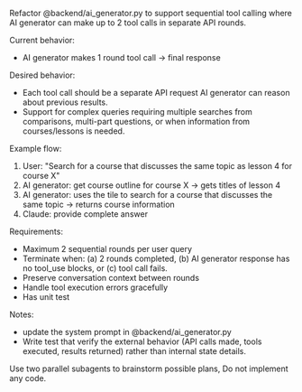 Refactor @backend/ai_generator.py to support sequential tool calling where AI generator can make up to 2 tool calls in separate API rounds.

Current behavior:
- AI generator makes 1 round tool call -> final response

Desired behavior:
- Each tool call should be a separate API request AI generator can reason about previous results.
- Support for complex queries requiring multiple searches from comparisons, multi-part questions, or when information from courses/lessons is needed.

Example flow:
1. User: "Search for a course that discusses the same topic as lesson 4 for course X"
2. AI generator: get course outline for course X -> gets titles of lesson 4
3. AI generator: uses the tile to search for a course that discusses the same topic -> returns course information
4. Claude: provide complete answer

Requirements:
- Maximum 2 sequential rounds per user query
- Terminate when: (a) 2 rounds completed, (b) AI generator response has no tool_use blocks, or (c) tool call fails.
- Preserve conversation context between rounds
- Handle tool execution errors gracefully
- Has unit test

Notes:
- update the system prompt in @backend/ai_generator.py
- Write test that verify the external behavior (API calls made, tools executed, results returned) rather than internal state details.

Use two parallel subagents to brainstorm possible plans, Do not implement any code.